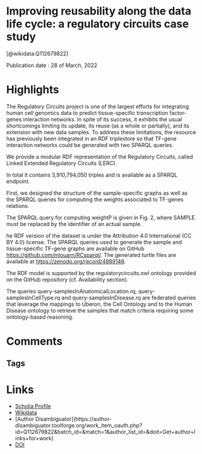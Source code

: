   
Improving reusability along the data life cycle: a regulatory circuits case study
=================================================================================
  
  [@wikidata:Q112679822]  
  
Publication date : 28 of March, 2022  

# Highlights
The Regulatory Circuits project is one of the largest efforts for integrating human cell genomics data to predict tissue-specific transcription factor-genes interaction networks. In spite of its success, it exhibits the usual shortcomings limiting its update, its reuse (as a whole or partially), and its extension with new data samples. To address these limitations, the resource has previously been integrated in an RDF triplestore so that TF-gene interaction networks could be generated with two SPARQL queries. 

We provide a modular RDF representation of the Regulatory Circuits, called Linked Extended Regulatory Circuits (LERC).

In total it contains 3,910,794,050 triples and is available as a SPARQL endpoint.

<!-- Damn that is a large number of triples -->

First, we designed the structure of the sample-specific graphs as well as the SPARQL queries for computing the weights associated to TF-genes relations.

The SPARQL query for computing weightP is given in Fig. 2, where SAMPLE must be replaced by the identifier of an actual sample. 

he RDF version of the dataset is under the Attribution 4.0 International (CC BY 4.0) license. The SPARQL queries used to generate the sample and tissue-specific TF-gene graphs are available on GitHub https://github.com/mlouarn/RCsparql/. The generated turtle files are available at https://zenodo.org/record/4889146.

The RDF model is supported by the regulatorycircuits.owl ontology provided on the GitHub repository (cf. Availability section).

The queries query-samplesInAnatomicalLocation.rq, query-samplesInCellType.rq and query-samplesInDisease.rq are federated queries that leverage the mappings to Uberon, the Cell Ontology and to the Human Disease ontology to retrieve the samples that match criteria requiring some ontology-based reasoning.

# Comments

## Tags

# Links
  
 * [Scholia Profile](https://scholia.toolforge.org/work/Q112679822)  
 * [Wikidata](https://www.wikidata.org/wiki/Q112679822)  
 * [Author Disambiguator](https://author-
disambiguator.toolforge.org/work_item_oauth.php?id=Q112679822&batch_id=&match=1&author_list_id=&doit=Get+author+links+for+work)  
 * [DOI](https://doi.org/10.1186/S13326-022-00266-4)  
